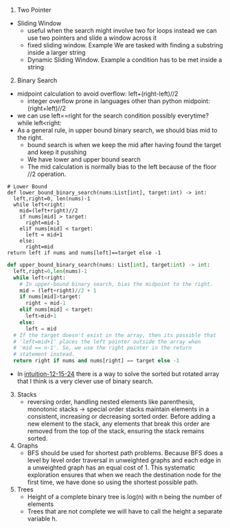 1. Two Pointer
  - Sliding Window
    - useful when the search might involve two for loops instead we can use two pointers and slide a window across it
    - fixed sliding window. Example We are tasked with finding a substring inside a larger string
    - Dynamic Sliding Window. Example a condition has to be met inside a string
2. Binary Search
  - midpoint calculation to avoid overflow: left+(right-left)//2
    - integer overflow prone in languages other than python midpoint: (right+left)//2
  - we can use left==right for the search condition possibly everytime? while left<right:
  - As a general rule, in upper bound binary search, we should bias mid to the right.
    - bound search is when we keep the mid after having found the target and keep it pusshing
    - We have lower and upper bound search
    - The mid calculation is normally bias to the left because of the floor //2 operation.

```
# Lower Bound
def lower_bound_binary_search(nums:List[int], target:int) -> int:
  left,right=0, len(nums)-1
  while left<right:
    mid=(left+right)//2
    if nums[mid] > target:
      right=mid-1
    elif nums[mid] < target:
      left = mid+1
    else:
      right=mid
return left if nums and nums[left]==target else -1
```

```python
def upper_bound_binary_search(nums: List[int], target:int) -> int:
  left,right=0,len(nums)-1
  while left<right:
    # In upper-bound binary search, bias the midpoint to the right.
    mid = (left+right)//2 + 1
    if nums[mid]>target:
      right = mid-1
    elif nums[mid] < target:
      left=mid+1
    else:
      left = mid
  # If the target doesn't exist in the array, then its possible that
  # 'left=mid+1' places the left pointer outside the array when
  # 'mid == n-1'. So, we use the right pointer in the return
  # statement instead.
  return right if nums and nums[right] == target else -1
  ```
- In [intuition-12-15-24](obsidian://open?vault=Leet-Code-Intuitions&file=12-15-24) there is a way to solve the sorted but rotated array that I think is a very clever use of binary search.
3. Stacks
	- reversing order, handling nested elements like parenthesis, monotonic stacks -> special order stacks maintain elements in a consistent, increasing or decreasing sorted order. Before adding a new element to the stack, any elements that break this order are removed from the top of the stack, ensuring the stack remains sorted.
4. Graphs
	- BFS should be used for shortest path problems. Because BFS does a level by level order traversal in unweighted graphs and each edge in a unweighted graph has an equal cost of 1. This systematic exploration ensures that when we reach the destination node for the first time, we have done so using the shortest possible path.
5. Trees
	- Height of a complete binary tree is log(n) with n being the number of elements
	- Trees that are not complete we will have to call the height a separate variable h.